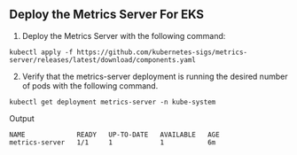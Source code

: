 ## Deploy the Metrics Server For EKS

1. Deploy the Metrics Server with the following command:

```
kubectl apply -f https://github.com/kubernetes-sigs/metrics-server/releases/latest/download/components.yaml
```

2. Verify that the metrics-server deployment is running the desired number of pods with the following command.

```
kubectl get deployment metrics-server -n kube-system
```

Output

```
NAME             READY   UP-TO-DATE   AVAILABLE   AGE
metrics-server   1/1     1            1           6m
```

